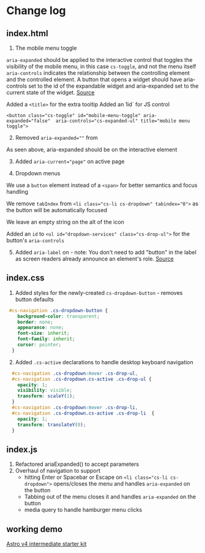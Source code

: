 # Change log

## index.html

1. The mobile menu toggle

`aria-expanded` should be applied to the interactive control that toggles the visibility of the mobile menu, in this case `cs-toggle`, and not the menu itself
`aria-controls`  indicates the relationship between the controlling element and the controlled element. 
A button that opens a widget should have aria-controls set to the id of the expandable widget and aria-expanded set to the current state of the widget.
[Source](https://developer.mozilla.org/en-US/docs/Web/Accessibility/ARIA/Attributes/aria-expanded)

Added a `<title>` for the extra tooltip
Added an 1id` for JS control

`<button class="cs-toggle" id="mobile-menu-toggle" aria-expanded="false"  aria-controls="cs-expanded-ul" title="mobile menu toggle">`

2. Removed `aria-expanded=""` from   <ul id="cs-expanded" class="cs-ul">

As seen above, aria-expanded should be on the interactive element


3. Added `aria-current="page"` on active page

4. Dropdown menus

We use a `button` element instead of a `<span>` for better semantics and focus handling 

We remove `tabIndex` from `<li class="cs-li cs-dropdown" tabindex="0">` as the button will be automatically focused

We leave an empty string on the alt of the icon

Added an `id` to `<ul id="dropdown-services" class="cs-drop-ul">` for the button's `aria-controls`

5. Added `aria-label` on <a> - note: You don't need to add "button" in the label as screen readers already announce an element's role.
[Source](https://www.aditus.io/aria/aria-label/)

## index.css

1. Added styles for the newly-created `cs-dropdown-button` - removes button defaults
```CSS
 #cs-navigation .cs-dropdown-button {
    background-color: transparent;
    border: none;
    appearance: none;
    font-size: inherit;
    font-family: inherit;
    cursor: pointer;
  }
```

2. Added `.cs-active` declarations to handle desktop keyboard navigation

```CSS
  #cs-navigation .cs-dropdown:hover .cs-drop-ul,
  #cs-navigation .cs-dropdown.cs-active .cs-drop-ul {
    opacity: 1;
    visibility: visible;
    transform: scaleY(1);
  }
  #cs-navigation .cs-dropdown:hover .cs-drop-li,
  #cs-navigation .cs-dropdown.cs-active .cs-drop-li  {
    opacity: 1;
    transform: translateY(0);
  }
  ```

## index.js
1. Refactored ariaExpanded() to accept parameters
2. Overhaul of navigation to support
    * hitting Enter or Spacebar or Escape on `<li class="cs-li cs-dropdown">` opens/closes the menu and handles `aria-expanded` on the button
    * Tabbing out of the menu closes it and handles `aria-expanded` on the button
    * media query to handle hamburger menu clicks

## working demo
[Astro v4 intermediate starter kit](https://intermediate-astro-kit-decap-cms.netlify.app/)